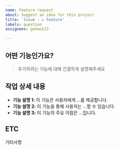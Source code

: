 ```yaml
---
name: Feature request
about: Suggest an idea for this project
title: 'Issue : ☑️ Feature'
labels: question
assignees: genwo123

---
```


## 어떤 기능인가요?

> 추가하려는 기능에 대해 간결하게 설명해주세요

## 작업 상세 내용

- **기능 설명 1:** 이 기능은 사용자에게 ...를 제공합니다.
- **기능 설명 2:** 이 기능을 통해 사용자는 ...할 수 있습니다.
- **기능 설명 3:** 이 기능의 주요 이점은 ...입니다.

## ETC
기타사항
